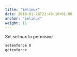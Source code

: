 ```yaml
---
title: "Selinux"
date: 2018-01-28T21:48:10+01:00
anchor: "selinux"
weight: 11
---
```


Set selinux to permisive

```bash
setenforce 0
getenforce
```
